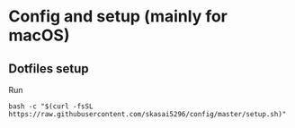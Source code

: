 # Config and setup (mainly for macOS)


## Dotfiles setup

Run
```
bash -c "$(curl -fsSL https://raw.githubusercontent.com/skasai5296/config/master/setup.sh)"
```
